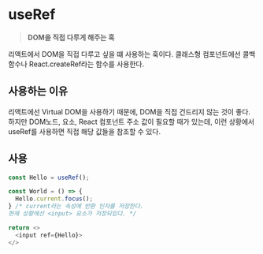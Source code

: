 # useRef
  > **DOM을 직접 다루게 해주는 훅**
  
  리액트에서 DOM을 직접 다루고 싶을 떄 사용하는 훅이다.
  클래스형 컴포넌트에선 콜백 함수나 React.createRef라는 함수를 사용한다.
  
  ## 사용하는 이유
  리액트에선 Virtual DOM을 사용하기 때문에, DOM을 직접 건드리지 않는 것이 좋다.  
  하지만 DOM노드, 요소, React 컴포넌트 주소 값이 필요할 때가 있는데, 이런 상황에서 useRef를 사용하면 직접 해당 값들을 참조할 수 있다.

  ## 사용
  ```js
  const Hello = useRef();
  
  const World = () => {
    Hello.current.focus();
  } /* current라는 속성에 반환 인자를 저장한다. 
  현재 상황에선 <input> 요소가 저장되있다. */

  return <>
    <input ref={Hello}>
  </>
  ```